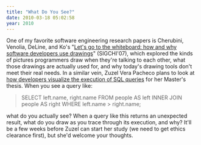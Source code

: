 ```yaml
---
title: "What Do You See?"
date: 2010-03-18 05:02:58
year: 2010
---
```

One of my favorite software engineering research papers is Cherubini, Venolia, DeLine, and Ko's "<a href="http://portal.acm.org/citation.cfm?id=1240714">Let's go to the whiteboard: how and why software developers use drawings</a>" (SIGCHI'07), which explored the kinds of pictures programmers draw when they're talking to each other, what those drawings are actually used for, and why today's drawing tools don't meet their real needs. In a similar vein, Zuzel Vera Pacheco plans to look at <a href="http://zuzelvp47uoft.wordpress.com/2010/03/17/purpose-and-background-my-research-project/">how developers visualize the execution of SQL queries</a> for her Master's thesis. When you see a query like:
<blockquote>SELECT left.name, right.name FROM people AS left INNER JOIN people AS right WHERE left.name &gt; right.name;</blockquote>
what do you actually see? When a query like this returns an unexpected result, what do you draw as you trace through its execution, and why? It'll be a few weeks before Zuzel can start her study (we need to get ethics clearance first), but she'd welcome your thoughts.
